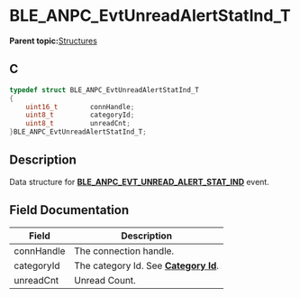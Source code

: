 # BLE\_ANPC\_EvtUnreadAlertStatInd\_T

**Parent topic:**[Structures](GUID-EEC87BE4-9397-4DE3-B2A3-A61C788AA4DE.md)

## C

```c
typedef struct BLE_ANPC_EvtUnreadAlertStatInd_T
{
    uint16_t        connHandle;
    uint8_t         categoryId;
    uint8_t         unreadCnt;
}BLE_ANPC_EvtUnreadAlertStatInd_T;
```

## Description

Data structure for **[BLE\_ANPC\_EVT\_UNREAD\_ALERT\_STAT\_IND](GUID-19DD8E02-2F17-4294-AD2C-97BEB9E9F804.md)** event.

## Field Documentation

|Field|Description|
|-----|-----------|
|connHandle|The connection handle.|
|categoryId|The category Id. See **[Category Id](GUID-0B938EFE-3C65-4A9F-8AE7-6803552927F5.md)**.|
|unreadCnt|Unread Count.|

